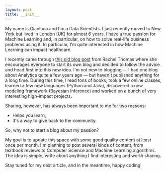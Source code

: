 ```yaml
---
layout: post
title: __init__
---
```


My name is Gianluca and I'm a Data Scientists. I just recently moved to New York but lived in London (UK) for almost 6 years. I have a true passion for Machine Learning and, in particular, on how to solve real-life business problems using it. In particular, I'm quite interested in how Machine Learning can impact healthcare.

I recently came through [this old blog post](https://medium.com/@racheltho/why-you-yes-you-should-blog-7d2544ac1045) from Rachel Thomas where she encourages everyone to start its own blog and decided to follow the advice and head first into this new idea. I'm not new to blogging ― I had one blog about Analytics quite a few years ago ― but haven't published anything for a long time. During this time, I read tons of books, took a few online classes, learned a few new languages (Python and Java), discovered a new modeling framework (Bayesian Inference) and worked on a bunch of very interesting high-impact projects. 

Sharing, however, has always been important to me for two reasons:

* Helps you learn,
* It's a way to give back to the community.

So, why not to start a blog about my passion?

My goal is to update this space with some good quality content at least once per month. I'm planning to post several kinds of content, from textbook reviews to Computer Science and Machine Learning algorithms. The idea is simple, write about anything I find interesting and worth sharing.

Stay tuned for my next article, and in the meantime, happy coding!
